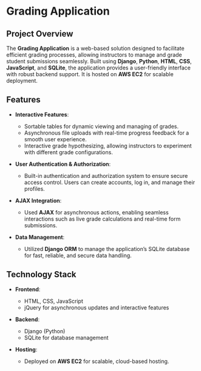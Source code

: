 # Grading Application

## Project Overview

The **Grading Application** is a web-based solution designed to facilitate efficient grading processes, allowing instructors to manage and grade student submissions seamlessly. Built using **Django**, **Python**, **HTML**, **CSS**, **JavaScript**, and **SQLite**, the application provides a user-friendly interface with robust backend support. It is hosted on **AWS EC2** for scalable deployment.

## Features

- **Interactive Features**: 
  - Sortable tables for dynamic viewing and managing of grades.
  - Asynchronous file uploads with real-time progress feedback for a smooth user experience.
  - Interactive grade hypothesizing, allowing instructors to experiment with different grade configurations.

- **User Authentication & Authorization**:
  - Built-in authentication and authorization system to ensure secure access control. Users can create accounts, log in, and manage their profiles.

- **AJAX Integration**:
  - Used **AJAX** for asynchronous actions, enabling seamless interactions such as live grade calculations and real-time form submissions.

- **Data Management**:
  - Utilized **Django ORM** to manage the application’s SQLite database for fast, reliable, and secure data handling.

## Technology Stack

- **Frontend**: 
  - HTML, CSS, JavaScript
  - jQuery for asynchronous updates and interactive features

- **Backend**: 
  - Django (Python)
  - SQLite for database management

- **Hosting**:
  - Deployed on **AWS EC2** for scalable, cloud-based hosting.